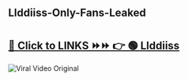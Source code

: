 
 ## Llddiiss-Only-Fans-Leaked

# <h2><a href="https://clipsfans.com/Llddiiss&ref=git">🔗 Click to LINKS ⏩⏩ 👉 🟢 Llddiiss </a></h2>

<a href="https://clipsfans.com/Llddiiss&ref=git" rel="nofollow" data-target="animated-image.originalLink"><img src="https://i.ibb.co.com/xMMVF88/686577567.gif" alt="Viral Video Original" style="max-width: 100%; display: inline-block;" data-target="animated-image.originalImage"></a>
